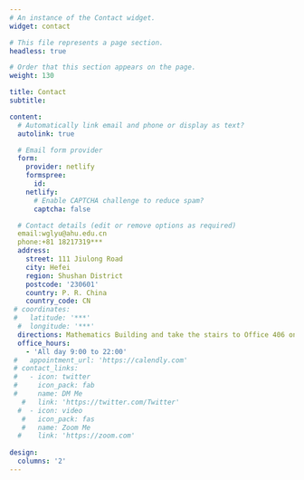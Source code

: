 ```yaml
---
# An instance of the Contact widget.
widget: contact

# This file represents a page section.
headless: true

# Order that this section appears on the page.
weight: 130

title: Contact
subtitle:

content:
  # Automatically link email and phone or display as text?
  autolink: true

  # Email form provider
  form:
    provider: netlify
    formspree:
      id:
    netlify:
      # Enable CAPTCHA challenge to reduce spam?
      captcha: false

  # Contact details (edit or remove options as required)
  email:wglyu@ahu.edu.cn
  phone:+81 18217319***
  address:
    street: 111 Jiulong Road
    city: Hefei
    region: Shushan District
    postcode: '230601'
    country: P. R. China
    country_code: CN
 # coordinates:
 #   latitude: '***'
  #  longitude: '***'
  directions: Mathematics Building and take the stairs to Office 406 on Floor 4
  office_hours:
    - 'All day 9:00 to 22:00'
 #   appointment_url: 'https://calendly.com'
 # contact_links:
 #   - icon: twitter
 #     icon_pack: fab
 #     name: DM Me
   #   link: 'https://twitter.com/Twitter'
  #  - icon: video
   #   icon_pack: fas
   #   name: Zoom Me
  #    link: 'https://zoom.com'
 
design:
  columns: '2'
---
```

